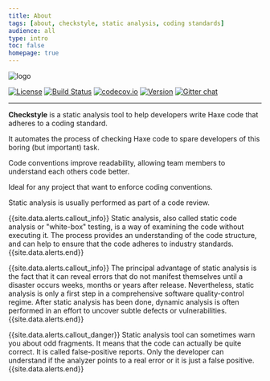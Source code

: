 ```yaml
---
title: About
tags: [about, checkstyle, static analysis, coding standards]
audience: all
type: intro
toc: false
homepage: true
---
```


![logo](https://raw.githubusercontent.com/HaxeCheckstyle/haxe-checkstyle/dev/resources/logo.png)

[![License](https://img.shields.io/badge/license-MIT-blue.svg?style=flat)](http://opensource.org/licenses/MIT)
[![Build Status](https://travis-ci.org/HaxeCheckstyle/haxe-checkstyle.svg?branch=master)](https://travis-ci.org/HaxeCheckstyle/haxe-checkstyle) 
[![codecov.io](https://codecov.io/github/HaxeCheckstyle/haxe-checkstyle/coverage.svg?branch=dev)](https://codecov.io/github/HaxeCheckstyle/haxe-checkstyle?branch=dev)
[![Version](https://img.shields.io/badge/haxelib-v2.0.0-orange.svg)](http://lib.haxe.org/p/checkstyle/) 
[![Gitter chat](https://badges.gitter.im/Join%20Chat.svg)](https://gitter.im/HaxeCheckstyle/haxe-checkstyle)

---

**Checkstyle** is a static analysis tool to help developers write Haxe code that adheres to a coding standard.

It automates the process of checking Haxe code to spare developers of this boring (but important) task.

Code conventions improve readability, allowing team members to understand each others code better. 

Ideal for any project that want to enforce coding conventions.

Static analysis is usually performed as part of a code review.

{{site.data.alerts.callout_info}} Static analysis, also called static code analysis or "white-box" testing, is a way of examining the code without executing it. The process provides an understanding of the code structure, and can help to ensure that the code adheres to industry standards. {{site.data.alerts.end}}

{{site.data.alerts.callout_info}} The principal advantage of static analysis is the fact that it can reveal errors that do not manifest themselves until a disaster occurs weeks, months or years after release. Nevertheless, static analysis is only a first step in a comprehensive software quality-control regime. After static analysis has been done, dynamic analysis is often performed in an effort to uncover subtle defects or vulnerabilities. {{site.data.alerts.end}}

{{site.data.alerts.callout_danger}} Static analysis tool can sometimes warn you about odd fragments. It means that the code can actually be quite correct. It is called false-positive reports. Only the developer can understand if the analyzer points to a real error or it is just a false positive. {{site.data.alerts.end}}
